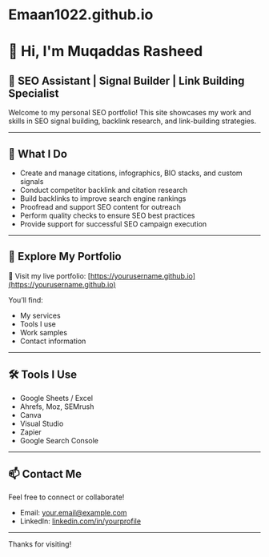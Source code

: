 # Emaan1022.github.io
# 👋 Hi, I'm Muqaddas Rasheed

## 💼 SEO Assistant | Signal Builder | Link Building Specialist

Welcome to my personal SEO portfolio! This site showcases my work and skills in SEO signal building, backlink research, and link-building strategies.

---

## 🔧 What I Do

- Create and manage citations, infographics, BIO stacks, and custom signals
- Conduct competitor backlink and citation research
- Build backlinks to improve search engine rankings
- Proofread and support SEO content for outreach
- Perform quality checks to ensure SEO best practices
- Provide support for successful SEO campaign execution

---

## 📁 Explore My Portfolio

🔗 Visit my live portfolio: [https://yourusername.github.io](https://yourusername.github.io)

You’ll find:
- My services
- Tools I use
- Work samples
- Contact information

---

## 🛠️ Tools I Use

- Google Sheets / Excel  
- Ahrefs, Moz, SEMrush  
- Canva  
- Visual Studio  
- Zapier  
- Google Search Console  

---

## 📫 Contact Me

Feel free to connect or collaborate!

- Email: your.email@example.com  
- LinkedIn: [linkedin.com/in/yourprofile](https://linkedin.com/in/yourprofile)

---

Thanks for visiting!
